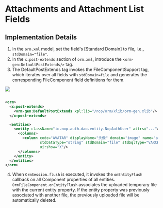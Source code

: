 # Attachments and Attachment List Fields

## Implementation Details

1. In the `orm.xml` model, set the field's [Standard Domain] to file, i.e., `stdDomain="file"`.
2. In the `x:post-extends` section of `orm.xml`, introduce the `<orm-gen:DefaultPostExtends/>` tag.
3. The DefaultPostExtends tag invokes the FileComponentSupport tag, which iterates over all fields with `stdDomain=file` and generates the corresponding FileComponent field definitions for them.

![](images/file-component.png)

```xml

<orm>
  <x:post-extends>
    <orm-gen:DefaultPostExtends xpl:lib="/nop/orm/xlib/orm-gen.xlib"/>
  </x:post-extends>

  <entities>
    <entity className="io.nop.auth.dao.entity.NopAuthUser" attrs="...">
      <columns>
        <column code="AVATAR" displayName="头像" domain="image" name="avatar" precision="100" propId="10"
                stdDataType="string" stdDomain="file" stdSqlType="VARCHAR" i18n-en:displayName="Avatar"
                ui:show="X"/>
      </columns>
    </entity>
  </entities>
</orm>
```

4. When `OrmSession.flush` is executed, it invokes the `onEntityFlush` callback on all Component properties of all entities. `OrmFileComponent.onEntityFlush` associates the uploaded temporary file with the current entity property. If the entity property was previously associated with another file, the previously uploaded file will be automatically deleted.

<!-- SOURCE_MD5:f41f9f98f60f00c45c2c0af2fd38e23b-->
